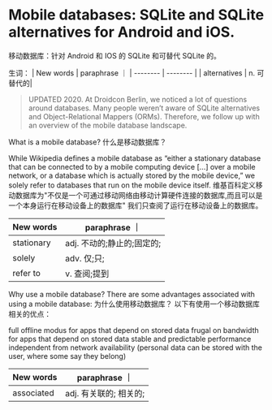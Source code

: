 
# Mobile databases: SQLite and SQLite alternatives for Android and iOS.
移动数据库：针对 Android 和 IOS 的 SQLite 和可替代 SQLite 的。

生词：
| New words | paraphrase ｜
| --------  |  --------  |
| alternatives  | n. 可替代的|


> UPDATED 2020. At Droidcon Berlin, we noticed a lot of questions around databases. Many people weren’t aware of SQLite alternatives and Object-Relational Mappers (ORMs). Therefore, we follow up with an overview of the mobile database landscape.

What is a mobile database?
什么是移动数据库？

While Wikipedia defines a mobile database as “either a stationary database that can be connected to by a mobile computing device […] over a mobile network, or a database which is actually stored by the mobile device,” we solely refer to databases that run on the mobile device itself.
维基百科定义移动数据库为"不仅是一个可通过移动网络由移动计算硬件连接的数据库,而且可以是一个本身运行在移动设备上的数据库" 我们只查阅了运行在移动设备上的数据库。

| New words | paraphrase ｜
| --------  |  --------  |
| stationary  | adj. 不动的;静止的;固定的;|
| solely  | adv. 仅;只;|
| refer to  | v. 查阅;提到|

Why use a mobile database?
There are some advantages associated with using a mobile database:
为什么使用移动数据库？
以下有使用一个移动数据库相关的优点：

full offline modus for apps that depend on stored data
frugal on bandwidth for apps that depend on stored data
stable and predictable performance independent from network availability
(personal data can be stored with the user, where some say they belong)

| New words | paraphrase ｜
| --------  |  --------  |
| associated | adj. 有关联的; 相关的; |
